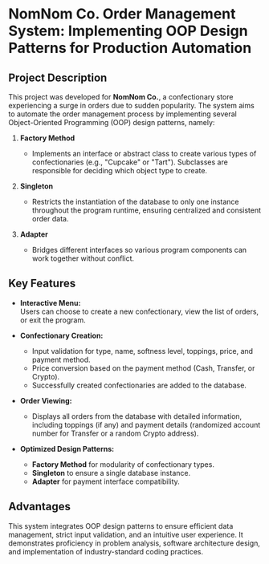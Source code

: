# NomNom Co. Order Management System: Implementing OOP Design Patterns for Production Automation

## Project Description  
This project was developed for **NomNom Co.**, a confectionary store experiencing a surge in orders due to sudden popularity. The system aims to automate the order management process by implementing several Object-Oriented Programming (OOP) design patterns, namely:  

1. **Factory Method**  
   - Implements an interface or abstract class to create various types of confectionaries (e.g., "Cupcake" or "Tart"). Subclasses are responsible for deciding which object type to create.

2. **Singleton**  
   - Restricts the instantiation of the database to only one instance throughout the program runtime, ensuring centralized and consistent order data.

3. **Adapter**  
   - Bridges different interfaces so various program components can work together without conflict.

## Key Features  
- **Interactive Menu:**  
  Users can choose to create a new confectionary, view the list of orders, or exit the program.  

- **Confectionary Creation:**  
  - Input validation for type, name, softness level, toppings, price, and payment method.  
  - Price conversion based on the payment method (Cash, Transfer, or Crypto).  
  - Successfully created confectionaries are added to the database.  

- **Order Viewing:**  
  - Displays all orders from the database with detailed information, including toppings (if any) and payment details (randomized account number for Transfer or a random Crypto address).  

- **Optimized Design Patterns:**  
  - **Factory Method** for modularity of confectionary types.  
  - **Singleton** to ensure a single database instance.  
  - **Adapter** for payment interface compatibility.  

## Advantages  
This system integrates OOP design patterns to ensure efficient data management, strict input validation, and an intuitive user experience. It demonstrates proficiency in problem analysis, software architecture design, and implementation of industry-standard coding practices.
